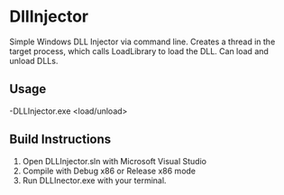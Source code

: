 # DllInjector
Simple Windows DLL Injector via command line. Creates a thread in the target process, which calls LoadLibrary to load the DLL. Can load and unload DLLs.

## Usage
  -DLLInjector.exe <PROCESS> <load/unload> <DLL>
  
## Build Instructions
1. Open DLLInjector.sln with Microsoft Visual Studio
2. Compile with Debug x86 or Release x86 mode
3. Run DLLInector.exe with your terminal.
